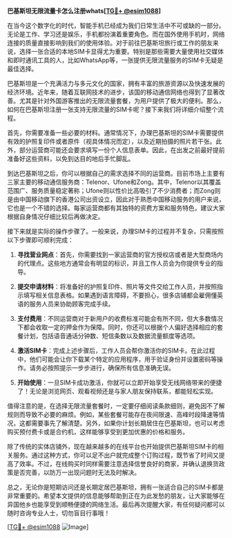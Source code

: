 **巴基斯坦无限流量卡怎么注册whats[[TG💪+ @esim1088](https://t.me/s/esim1088)]**

在当今这个数字化的时代，智能手机已经成为我们日常生活中不可或缺的一部分。无论是工作、学习还是娱乐，手机都扮演着重要角色。而在国外使用手机时，网络连接的质量直接影响到我们的使用体验。对于前往巴基斯坦旅行或工作的朋友来说，选择一张合适的本地SIM卡显得尤为重要。特别是那些需要大量使用社交媒体和即时通讯工具的人，比如WhatsApp等，一张提供无限流量服务的SIM卡无疑是最佳选择。

巴基斯坦是一个充满活力与多元文化的国家，拥有丰富的旅游资源以及快速发展的经济环境。近年来，随着互联网技术的进步，该国的移动通信网络也得到了显著改善。尤其是针对外国游客推出的无限流量套餐，为用户提供了极大的便利。那么，如何在巴基斯坦注册一张支持无限流量的SIM卡呢？接下来我们将详细介绍整个流程。

首先，你需要准备一些必要的材料。通常情况下，办理巴基斯坦的SIM卡需要提供有效的护照复印件或者原件（视具体情况而定），以及近期拍摄的照片若干张。此外，部分运营商可能还会要求填写一份个人信息表单。因此，在出发之前最好提前准备好这些资料，以免到达目的地后手忙脚乱。

到达巴基斯坦之后，你可以根据自己的需求选择不同的运营商。目前市场上主要有三家主要的移动通信服务商：Telenor、Ufone和Zong。其中，Telenor以其覆盖范围广、服务质量稳定著称；Ufone则以性价比高吸引了不少消费者；而Zong则是由中国移动旗下的香港公司出资设立，因此对于熟悉中国移动服务的用户来说，它也是一个不错的选择。每家运营商都有其独特的资费方案和服务特色，建议大家根据自身情况仔细比较后再做决定。

接下来就是实际的操作步骤了。一般来说，办理SIM卡的过程并不复杂，只需按照以下步骤即可顺利完成：

1. **寻找营业网点**：首先，你需要找到一家运营商的官方授权店或者是大型商场内的代理点。这些地方通常会有明显的标识，并且工作人员会为你提供专业的指导。
   
2. **提交申请材料**：将准备好的护照复印件、照片等文件交给工作人员，并按照指示填写相关信息表格。如果遇到语言障碍，不要担心，很多店铺都会雇佣懂英语的服务人员来协助顾客完成手续。

3. **支付费用**：不同运营商对于新用户的收费标准可能会有所不同，但大多数情况下都会收取一定的押金作为保障。同时，你还可以根据个人偏好选择相应的套餐计划，包括语音通话分钟数、短信条数以及数据流量额度等选项。

4. **激活SIM卡**：完成上述步骤后，工作人员会帮你激活你的SIM卡。在此过程中，他们可能会让你下载某个特定的应用程序，用于验证身份并设置密码等操作。请务必按照提示一步步进行，确保所有信息准确无误。

5. **开始使用**：一旦SIM卡成功激活，你就可以立即开始享受无线网络带来的便捷了！无论是浏览网页、观看视频还是与家人朋友保持联系，都能轻松实现。

值得注意的是，在选择无限流量套餐时，一定要仔细阅读条款细则，避免因不了解规则而导致不必要的麻烦。例如，某些套餐可能存在夜间限速、高峰时段降速等情况，这都需要事先了解清楚。另外，如果你计划长期居住在巴基斯坦，也可以考虑购买预付费卡或是合约机，这样能够享受到更加优惠的价格和服务。

除了传统的实体店铺外，现在越来越多的在线平台也开始提供巴基斯坦SIM卡的相关服务。通过这种方式，你可以足不出户就完成整个订购过程，既节省了时间又提高了效率。不过，在线购买时同样需要注意选择信誉良好的商家，并确认退换货政策是否完善，以防万一出现问题时无法及时解决。

总之，无论你是短期访问还是长期定居巴基斯坦，拥有一张适合自己的SIM卡都是非常重要的。希望本文提供的信息能够帮助到正在为此发愁的朋友，让大家能够在异国他乡也能享受到顺畅便捷的网络生活。最后再次提醒大家，有任何疑问都可以随时咨询专业人士，切勿盲目行事哦！

[[TG💪+ @esim1088](https://t.me/s/esim1088) ![Image](https://i.postimg.cc/4NQfJmqS/Snipaste-2025-05-13-00-14-12.png)]